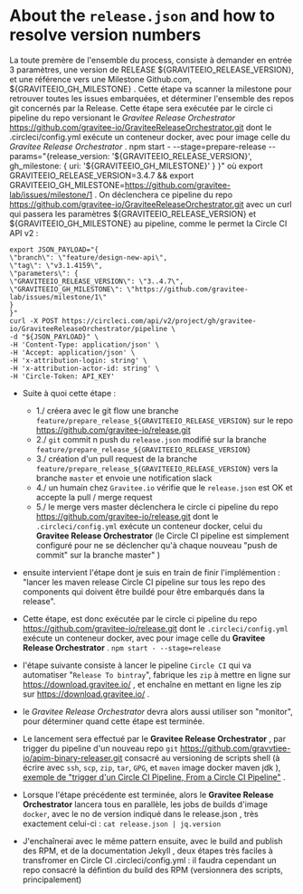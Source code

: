 # About the `release.json` and how to resolve version numbers
La toute premère de l'ensemble du process, consiste à demander en entrée 3 paramètres, une version de RELEASE ${GRAVITEEIO_RELEASE_VERSION},  et une référence vers une Milestone Github.com, ${GRAVITEEIO_GH_MILESTONE} . Cette étape va scanner la milestone pour retrouver toutes les issues embarquées, et déterminer l'ensemble des repos git concernés par la Release. Cette étape sera exécutée par le circle ci pipeline du repo versionant le  *Gravitee Release Orchestrator*  https://github.com/gravitee-io/GraviteeReleaseOrchestrator.git dont le .circleci/config.yml exécute un conteneur docker, avec pour image celle du  *Gravitee Release Orchestrator* .  npm start - --stage=prepare-release --params="{release_version: '${GRAVITEEIO_RELEASE_VERSION}', gh_milestone: { uri: '${GRAVITEEIO_GH_MILESTONE}' } }"   où  export GRAVITEEIO_RELEASE_VERSION=3.4.7 && export GRAVITEEIO_GH_MILESTONE=https://github.com/gravitee-lab/issues/milestone/1  . On déclenchera ce pipeline du repo  https://github.com/gravitee-io/GraviteeReleaseOrchestrator.git avec un curl  qui passera les paramètres ${GRAVITEEIO_RELEASE_VERSION} et ${GRAVITEEIO_GH_MILESTONE} au pipeline, comme le permet la Circle CI API v2  :

```
export JSON_PAYLOAD="{
\"branch\": \"feature/design-new-api\",
\"tag\": \"v3.1.4159\",
\"parameters\": {
\"GRAVITEEIO_RELEASE_VERSION\": \"3..4.7\",
\"GRAVITEEIO_GH_MILESTONE\": \"https://github.com/gravitee-lab/issues/milestone/1\"
}
}"
curl -X POST https://circleci.com/api/v2/project/gh/gravitee-io/GraviteeReleaseOrchestrator/pipeline \
-d "${JSON_PAYLOAD}" \
-H 'Content-Type: application/json' \
-H 'Accept: application/json' \
-H 'x-attribution-login: string' \
-H 'x-attribution-actor-id: string' \
-H 'Circle-Token: API_KEY'
```

* Suite à quoi cette étape :
  * 1./ créera avec le git flow une branche `feature/prepare_release_${GRAVITEEIO_RELEASE_VERSION}` sur le repo https://github.com/gravitee-io/release.git
  * 2./ `git` commit n push du `release.json` modifié sur la branche `feature/prepare_release_${GRAVITEEIO_RELEASE_VERSION}`
  * 3./ création d'un pull request de la branche `feature/prepare_release_${GRAVITEEIO_RELEASE_VERSION}` vers la branche `master` et envoie une notification slack
  * 4./ un humain chez `Gravitee.io` vérifie que le `release.json` est OK et accepte la pull / merge request
  * 5./ le merge vers master déclenchera le circle ci pipeline du repo https://github.com/gravitee-io/release.git dont le `.circleci/config.yml` exécute un conteneur docker, celui du **Gravitee Release Orchestrator** (le Circle CI pipeline est simplement configuré pour ne se déclencher qu'à chaque nouveau "push de commit" sur la branche master" )

* ensuite intervient l'étape dont je suis en train de finir l'implémention :  "lancer les maven release Circle CI pipeline sur tous les repo des components qui doivent être buildé pour être embarqués dans la release".
* Cette étape,  est donc exécutée par le circle ci pipeline du repo https://github.com/gravitee-io/release.git dont le `.circleci/config.yml` exécute un conteneur docker, avec pour image celle du  **Gravitee Release Orchestrator** .  `npm start - --stage=release`
* l'étape suivante consiste à lancer le pipeline `Circle CI` qui va automatiser "`Release To bintray`", fabrique les `zip` à mettre en ligne sur https://download.gravitee.io/ , et enchaîne en mettant en ligne les zip sur https://download.gravitee.io/ .
* le *Gravitee Release Orchestrator* devra alors aussi utiliser son "monitor", pour déterminer quand cette étape est terminée.
* Le lancement sera effectué par le **Gravitee Release Orchestrator** , par trigger du pipeline d'un nouveau repo `git` https://github.com/gravvtiee-io/apim-binary-releaser.git consacré au versioning de scripts shell (à écrire avec `ssh`, `scp`, `zip`, `tar`, `GPG`, et `maven` image docker maven jdk ), [exemple de "trigger d'un Circle CI Pipeline, From a Circle CI Pipeline"](https://circleci.com/docs/2.0/api-job-trigger/#conditionally-running-jobs-with-the-api) .
* Lorsque l'étape précédente est terminée, alors  le **Gravitee Release Orchestrator** lancera tous en parallèle, les jobs de builds d'image `docker`, avec le no de version indiqué dans le release.json , très exactement celui-ci : `cat release.json | jq.version`
* J'enchaînerai avec le même pattern ensuite, avec le build and publish des RPM, et de la documentation Jekyll , deux étapes très faciles à transfromer en Circle CI .circleci/config.yml : il faudra cependant un repo consacré  la défintion du build des RPM (versionnera des scripts, principalement)
